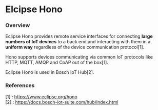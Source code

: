 # Elcipse Hono
### Overview

Eclipse Hono provides remote service interfaces for connecting **large numbers of IoT devices** to a back end and interacting with them in a **uniform way** regardless of the device communication protocol[1].

Hono supports devices communicating via common IoT protocols like HTTP, MQTT, AMQP and CoAP out of the box[1].

Eclipse Hono is used in Bosch IoT Hub[2].

### References
[1] : https://www.eclipse.org/hono   
[2] : https://docs.bosch-iot-suite.com/hub/index.html
